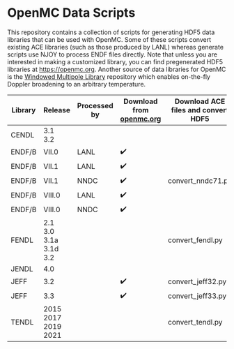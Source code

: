 
# OpenMC Data Scripts

This repository contains a collection of scripts for generating HDF5 data
libraries that can be used with OpenMC. Some of these scripts convert existing
ACE libraries (such as those produced by LANL) whereas generate scripts use
NJOY to process ENDF files directly. Note that unless you are interested in
making a customized library, you can find pregenerated HDF5 libraries at
https://openmc.org. Another source of data libraries for OpenMC is the
[Windowed Multipole Library](https://github.com/mit-crpg/WMP_Library)
repository which enables on-the-fly Doppler broadening to an arbitrary
temperature.

| Library | Release | Processed by | Download from [openmc.org](https://openmc.org/) | Download ACE files and convert HDF5 | Download ENDF files and generate HDF5 | Convert local ACE files |
|-|-|-|-|-|-|-|
| CENDL | 3.1<br>3.2 |  |  |  | generate_cendl.py |  |
| ENDF/B | VII.0 | LANL | :heavy_check_mark: |  |  | convert_mcnp70.py |
| ENDF/B | VII.1 | LANL | :heavy_check_mark: |  |  | convert_mcnp71.py |
| ENDF/B | VII.1 | NNDC | :heavy_check_mark: | convert_nndc71.py | generate_endf.py |  |
| ENDF/B | VIII.0 | LANL | :heavy_check_mark: |  |  | convert_lib80x.py |
| ENDF/B | VIII.0 | NNDC | :heavy_check_mark: |  | generate_endf.py |  |
| FENDL | 2.1<br>3.0<br>3.1a<br>3.1d<br>3.2 |  |  | convert_fendl.py |  |  |
| JENDL | 4.0 |  |  |  | generate_jendl.py |  |
| JEFF | 3.2 |  | :heavy_check_mark: | convert_jeff32.py |  |  |
| JEFF | 3.3 |  | :heavy_check_mark: | convert_jeff33.py |  |  |
| TENDL | 2015<br>2017<br>2019<br>2021|  |  | convert_tendl.py |  |  |
